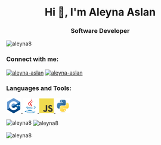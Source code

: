<h1 align="center">Hi 👋, I'm Aleyna Aslan</h1>
<h3 align="center">Software Developer</h3>

<p align="left"> <img src="https://komarev.com/ghpvc/?username=aleyna8&label=Profile%20views&color=0e75b6&style=flat" alt="aleyna8" /> </p>

<h3 align="left">Connect with me:</h3>
<p align="left">
<a href="https://linkedin.com/in/aleyna-aslan" target="blank"><img align="center" src="https://raw.githubusercontent.com/rahuldkjain/github-profile-readme-generator/master/src/images/icons/Social/linked-in-alt.svg" alt="aleyna-aslan" height="30" width="40" /></a>
<a href="https://www.hackerrank.com/aleyna-aslan" target="blank"><img align="center" src="https://raw.githubusercontent.com/rahuldkjain/github-profile-readme-generator/master/src/images/icons/Social/hackerrank.svg" alt="aleyna-aslan" height="30" width="40" /></a>
</p>

<h3 align="left">Languages and Tools:</h3>
<p align="left"> <a href="https://www.w3schools.com/cpp/" target="_blank" rel="noreferrer"> <img src="https://raw.githubusercontent.com/devicons/devicon/master/icons/cplusplus/cplusplus-original.svg" alt="cplusplus" width="40" height="40"/> </a> <a href="https://www.java.com" target="_blank" rel="noreferrer"> <img src="https://raw.githubusercontent.com/devicons/devicon/master/icons/java/java-original.svg" alt="java" width="40" height="40"/> </a> <a href="https://developer.mozilla.org/en-US/docs/Web/JavaScript" target="_blank" rel="noreferrer"> <img src="https://raw.githubusercontent.com/devicons/devicon/master/icons/javascript/javascript-original.svg" alt="javascript" width="40" height="40"/> </a> <a href="https://www.python.org" target="_blank" rel="noreferrer"> <img src="https://raw.githubusercontent.com/devicons/devicon/master/icons/python/python-original.svg" alt="python" width="40" height="40"/> </a> </p>

<p><img align="left" src="https://github-readme-stats.vercel.app/api/top-langs?username=aleyna8&show_icons=true&locale=en&layout=compact" alt="aleyna8" /></p>

<p>&nbsp;<img align="center" src="https://github-readme-stats.vercel.app/api?username=aleyna8&show_icons=true&locale=en" alt="aleyna8" /></p>

<p><img align="center" src="https://github-readme-streak-stats.herokuapp.com/?user=aleyna8&" alt="aleyna8" /></p>

